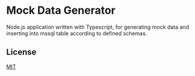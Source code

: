 # Mock Data Generator

Node.js application written with Typescript, for generating mock data and inserting into mssql table according to defined schemas. 


## License

[MIT](https://choosealicense.com/licenses/mit/)

